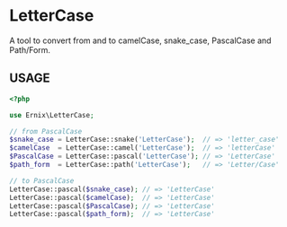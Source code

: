 LetterCase
==========

A tool to convert from and to camelCase, snake\_case, PascalCase and Path/Form.

## USAGE

```php
<?php

use Ernix\LetterCase;

// from PascalCase
$snake_case = LetterCase::snake('LetterCase');  // => 'letter_case'
$camelCase  = LetterCase::camel('LetterCase');  // => 'letterCase'
$PascalCase = LetterCase::pascal('LetterCase'); // => 'LetterCase'
$path_form  = LetterCase::path('LetterCase');   // => 'Letter/Case'

// to PascalCase
LetterCase::pascal($snake_case); // => 'LetterCase'
LetterCase::pascal($camelCase);  // => 'LetterCase'
LetterCase::pascal($PascalCase); // => 'LetterCase'
LetterCase::pascal($path_form);  // => 'LetterCase'
```
